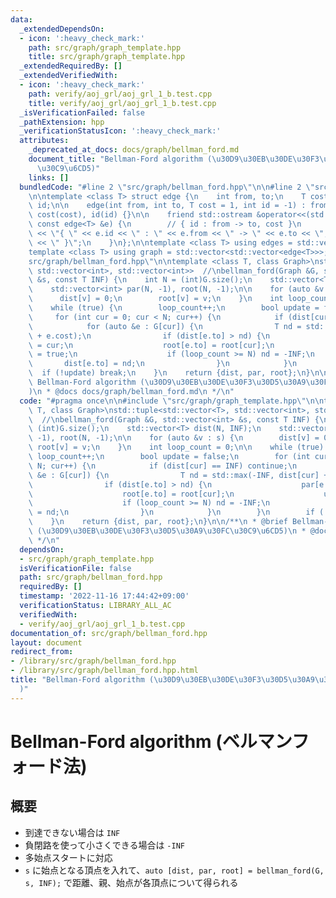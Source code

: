 ```yaml
---
data:
  _extendedDependsOn:
  - icon: ':heavy_check_mark:'
    path: src/graph/graph_template.hpp
    title: src/graph/graph_template.hpp
  _extendedRequiredBy: []
  _extendedVerifiedWith:
  - icon: ':heavy_check_mark:'
    path: verify/aoj_grl/aoj_grl_1_b.test.cpp
    title: verify/aoj_grl/aoj_grl_1_b.test.cpp
  _isVerificationFailed: false
  _pathExtension: hpp
  _verificationStatusIcon: ':heavy_check_mark:'
  attributes:
    _deprecated_at_docs: docs/graph/bellman_ford.md
    document_title: "Bellman-Ford algorithm (\u30D9\u30EB\u30DE\u30F3\u30D5\u30A9\u30FC\
      \u30C9\u6CD5)"
    links: []
  bundledCode: "#line 2 \"src/graph/bellman_ford.hpp\"\n\n#line 2 \"src/graph/graph_template.hpp\"\
    \n\ntemplate <class T> struct edge {\n    int from, to;\n    T cost;\n    int\
    \ id;\n\n    edge(int from, int to, T cost = 1, int id = -1) : from(from), to(to),\
    \ cost(cost), id(id) {}\n\n    friend std::ostream &operator<<(std::ostream &os,\
    \ const edge<T> &e) {\n        // { id : from -> to, cost }\n        return os\
    \ << \"{ \" << e.id << \" : \" << e.from << \" -> \" << e.to << \", \" << e.cost\
    \ << \" }\";\n    }\n};\n\ntemplate <class T> using edges = std::vector<edge<T>>;\n\
    template <class T> using graph = std::vector<std::vector<edge<T>>>;\n#line 4 \"\
    src/graph/bellman_ford.hpp\"\n\ntemplate <class T, class Graph>\nstd::tuple<std::vector<T>,\
    \ std::vector<int>, std::vector<int>>  //\nbellman_ford(Graph &G, std::vector<int>\
    \ &s, const T INF) {\n    int N = (int)G.size();\n    std::vector<T> dist(N, INF);\n\
    \    std::vector<int> par(N, -1), root(N, -1);\n\n    for (auto &v : s) {\n  \
    \      dist[v] = 0;\n        root[v] = v;\n    }\n    int loop_count = 0;\n\n\
    \    while (true) {\n        loop_count++;\n        bool update = false;\n   \
    \     for (int cur = 0; cur < N; cur++) {\n            if (dist[cur] == INF) continue;\n\
    \            for (auto &e : G[cur]) {\n                T nd = std::max(-INF, dist[cur]\
    \ + e.cost);\n                if (dist[e.to] > nd) {\n                    par[e.to]\
    \ = cur;\n                    root[e.to] = root[cur];\n                    update\
    \ = true;\n                    if (loop_count >= N) nd = -INF;\n             \
    \       dist[e.to] = nd;\n                }\n            }\n        }\n      \
    \  if (!update) break;\n    }\n    return {dist, par, root};\n}\n\n/**\n * @brief\
    \ Bellman-Ford algorithm (\u30D9\u30EB\u30DE\u30F3\u30D5\u30A9\u30FC\u30C9\u6CD5\
    )\n * @docs docs/graph/bellman_ford.md\n */\n"
  code: "#pragma once\n\n#include \"src/graph/graph_template.hpp\"\n\ntemplate <class\
    \ T, class Graph>\nstd::tuple<std::vector<T>, std::vector<int>, std::vector<int>>\
    \  //\nbellman_ford(Graph &G, std::vector<int> &s, const T INF) {\n    int N =\
    \ (int)G.size();\n    std::vector<T> dist(N, INF);\n    std::vector<int> par(N,\
    \ -1), root(N, -1);\n\n    for (auto &v : s) {\n        dist[v] = 0;\n       \
    \ root[v] = v;\n    }\n    int loop_count = 0;\n\n    while (true) {\n       \
    \ loop_count++;\n        bool update = false;\n        for (int cur = 0; cur <\
    \ N; cur++) {\n            if (dist[cur] == INF) continue;\n            for (auto\
    \ &e : G[cur]) {\n                T nd = std::max(-INF, dist[cur] + e.cost);\n\
    \                if (dist[e.to] > nd) {\n                    par[e.to] = cur;\n\
    \                    root[e.to] = root[cur];\n                    update = true;\n\
    \                    if (loop_count >= N) nd = -INF;\n                    dist[e.to]\
    \ = nd;\n                }\n            }\n        }\n        if (!update) break;\n\
    \    }\n    return {dist, par, root};\n}\n\n/**\n * @brief Bellman-Ford algorithm\
    \ (\u30D9\u30EB\u30DE\u30F3\u30D5\u30A9\u30FC\u30C9\u6CD5)\n * @docs docs/graph/bellman_ford.md\n\
    \ */\n"
  dependsOn:
  - src/graph/graph_template.hpp
  isVerificationFile: false
  path: src/graph/bellman_ford.hpp
  requiredBy: []
  timestamp: '2022-11-16 17:44:42+09:00'
  verificationStatus: LIBRARY_ALL_AC
  verifiedWith:
  - verify/aoj_grl/aoj_grl_1_b.test.cpp
documentation_of: src/graph/bellman_ford.hpp
layout: document
redirect_from:
- /library/src/graph/bellman_ford.hpp
- /library/src/graph/bellman_ford.hpp.html
title: "Bellman-Ford algorithm (\u30D9\u30EB\u30DE\u30F3\u30D5\u30A9\u30FC\u30C9\u6CD5\
  )"
---
```

# Bellman-Ford algorithm (ベルマンフォード法)

## 概要

- 到達できない場合は `INF`
- 負閉路を使って小さくできる場合は `-INF`
- 多始点スタートに対応
- `s` に始点となる頂点を入れて、`auto [dist, par, root] = bellman_ford(G, s, INF);` で距離、親、始点が各頂点について得られる
